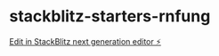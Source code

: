 # stackblitz-starters-rnfung

[Edit in StackBlitz next generation editor ⚡️](https://stackblitz.com/~/github.com/Rifattoran/stackblitz-starters-rnfung)